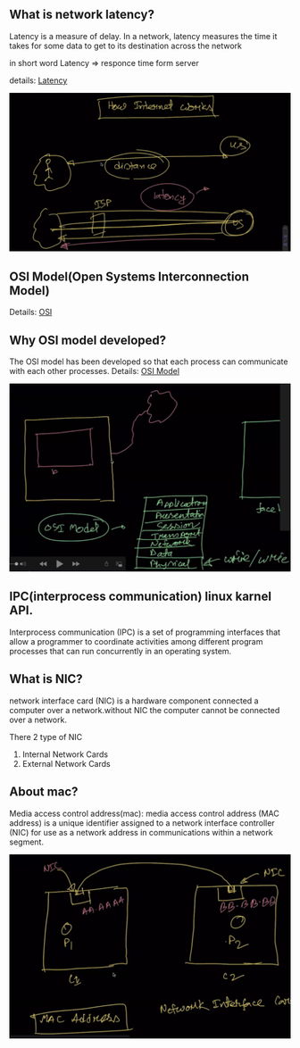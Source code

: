 ## What is network latency?
Latency is a measure of delay.  In a network, latency measures the time it takes for some data to get to its destination across the network

in short word Latency => responce time form server

details: [Latency](https://www.sas.co.uk/blog/what-is-network-latency-how-do-you-use-a-latency-calculator-to-calculate-throughput)

![latency List Page](./docs/images/latency.png)

## OSI Model(Open Systems Interconnection Model)

Details: [OSI](https://www.cloudflare.com/learning/ddos/glossary/open-systems-interconnection-model-osi/)
## Why OSI model developed?

The OSI model has been developed so that each process can communicate with each other processes.
Details: [OSI Model](https://www.giac.org/paper/gsec/1417/osi-model-overview/102634)

![latency List Page](./docs/images/osi_model.png)

## IPC(interprocess communication) linux karnel API.
Interprocess communication (IPC) is a set of programming interfaces that allow a programmer to coordinate activities among different program processes that can run concurrently in an operating system.


## What is NIC?
network interface card (NIC) is a hardware component connected a computer over a network.without NIC the  computer cannot be connected over a network.

There 2 type of NIC
 1. Internal Network Cards
 2. External Network Cards

## About mac?
Media access control address(mac): media access control address (MAC address) is a unique identifier assigned to a network interface controller (NIC) for use as a network address in communications within a network segment.

![NIC and mac](./docs/images/network.png)